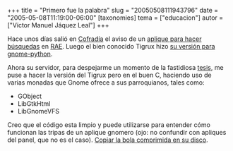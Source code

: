 +++
title = "Primero fue la palabra"
slug = "20050508111943796"
date = "2005-05-08T11:19:00-06:00"
[taxonomies]
tema = ["educacion"]
autor = ["Víctor Manuel Jáquez Leal"]
+++

Hace unos días salió en [Cofradía](http://cofradia.org) el aviso de un
[aplique para hacer
búsquedas](http://cofradia.org/modules.php?name=News&file=article&sid=13441)
en [RAE](http://www.rae.ese). Luego el bien conocido Tigrux hizo [su
versión para
gnome-python](http://cofradia.org/modules.php?name=News&file=article&sid=13483).

Ahora su servidor, para despejarme un momento de la fastidiosa
[tesis](http://www.ceyusa.com/documentos/tesis/tesis.pdf), me puse a
hacer la versión del Tigrux pero en el buen C, haciendo uso de varias
monadas que Gnome ofrece a sus parroquianos, tales como:

- GObject
- LibGtkHtml
- LibGnomeVFS

Creo que el código esta limpio y puede utilizarse para entender cómo
funcionan las tripas de un aplique gnomero (ojo: no confundir con
apliques del panel, que no es el caso). [Copiar la bola comprimida en su
disco](http://www.ceyusa.com/software/palabra.tgz).
